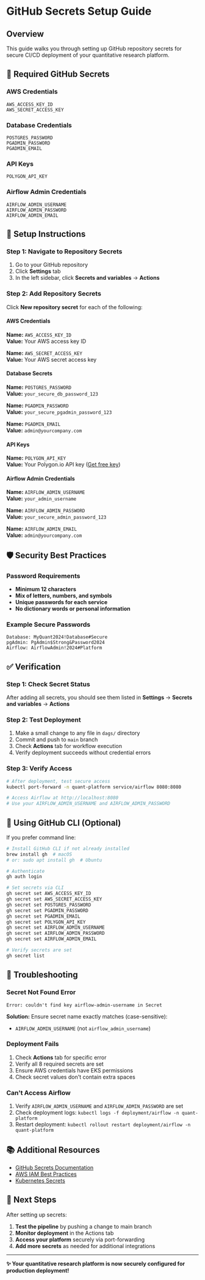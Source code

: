 # GitHub Secrets Setup Guide

## Overview

This guide walks you through setting up GitHub repository secrets for secure CI/CD deployment of your quantitative research platform.

## 🔐 Required GitHub Secrets

### AWS Credentials
```
AWS_ACCESS_KEY_ID
AWS_SECRET_ACCESS_KEY
```

### Database Credentials
```
POSTGRES_PASSWORD
PGADMIN_PASSWORD
PGADMIN_EMAIL
```

### API Keys
```
POLYGON_API_KEY
```

### Airflow Admin Credentials
```
AIRFLOW_ADMIN_USERNAME
AIRFLOW_ADMIN_PASSWORD
AIRFLOW_ADMIN_EMAIL
```

## 🚀 Setup Instructions

### Step 1: Navigate to Repository Secrets

1. Go to your GitHub repository
2. Click **Settings** tab
3. In the left sidebar, click **Secrets and variables** → **Actions**

### Step 2: Add Repository Secrets

Click **New repository secret** for each of the following:

#### AWS Credentials
**Name:** `AWS_ACCESS_KEY_ID`  
**Value:** Your AWS access key ID

**Name:** `AWS_SECRET_ACCESS_KEY`  
**Value:** Your AWS secret access key

#### Database Secrets
**Name:** `POSTGRES_PASSWORD`  
**Value:** `your_secure_db_password_123`

**Name:** `PGADMIN_PASSWORD`  
**Value:** `your_secure_pgadmin_password_123`

**Name:** `PGADMIN_EMAIL`  
**Value:** `admin@yourcompany.com`

#### API Keys
**Name:** `POLYGON_API_KEY`  
**Value:** Your Polygon.io API key ([Get free key](https://polygon.io/))

#### Airflow Admin Credentials
**Name:** `AIRFLOW_ADMIN_USERNAME`  
**Value:** `your_admin_username`

**Name:** `AIRFLOW_ADMIN_PASSWORD`  
**Value:** `your_secure_admin_password_123`

**Name:** `AIRFLOW_ADMIN_EMAIL`  
**Value:** `admin@yourcompany.com`

## 🛡️ Security Best Practices

### Password Requirements
- **Minimum 12 characters**
- **Mix of letters, numbers, and symbols**
- **Unique passwords for each service**
- **No dictionary words or personal information**

### Example Secure Passwords
```
Database: MyQuant2024!Database#Secure
pgAdmin: PgAdmin$Strong&Password2024
Airflow: AirflowAdmin!2024#Platform
```

## ✅ Verification

### Step 1: Check Secret Status
After adding all secrets, you should see them listed in **Settings** → **Secrets and variables** → **Actions**

### Step 2: Test Deployment
1. Make a small change to any file in `dags/` directory
2. Commit and push to `main` branch
3. Check **Actions** tab for workflow execution
4. Verify deployment succeeds without credential errors

### Step 3: Verify Access
```bash
# After deployment, test secure access
kubectl port-forward -n quant-platform service/airflow 8080:8080

# Access Airflow at http://localhost:8080
# Use your AIRFLOW_ADMIN_USERNAME and AIRFLOW_ADMIN_PASSWORD
```

## 🔧 Using GitHub CLI (Optional)

If you prefer command line:

```bash
# Install GitHub CLI if not already installed
brew install gh  # macOS
# or: sudo apt install gh  # Ubuntu

# Authenticate
gh auth login

# Set secrets via CLI
gh secret set AWS_ACCESS_KEY_ID
gh secret set AWS_SECRET_ACCESS_KEY  
gh secret set POSTGRES_PASSWORD
gh secret set PGADMIN_PASSWORD
gh secret set PGADMIN_EMAIL
gh secret set POLYGON_API_KEY
gh secret set AIRFLOW_ADMIN_USERNAME
gh secret set AIRFLOW_ADMIN_PASSWORD
gh secret set AIRFLOW_ADMIN_EMAIL

# Verify secrets are set
gh secret list
```

## 🐛 Troubleshooting

### Secret Not Found Error
```
Error: couldn't find key airflow-admin-username in Secret
```
**Solution:** Ensure secret name exactly matches (case-sensitive):
- `AIRFLOW_ADMIN_USERNAME` (not `airflow_admin_username`)

### Deployment Fails
1. Check **Actions** tab for specific error
2. Verify all 8 required secrets are set
3. Ensure AWS credentials have EKS permissions
4. Check secret values don't contain extra spaces

### Can't Access Airflow
1. Verify `AIRFLOW_ADMIN_USERNAME` and `AIRFLOW_ADMIN_PASSWORD` are set
2. Check deployment logs: `kubectl logs -f deployment/airflow -n quant-platform`
3. Restart deployment: `kubectl rollout restart deployment/airflow -n quant-platform`

## 📚 Additional Resources

- [GitHub Secrets Documentation](https://docs.github.com/en/actions/security-guides/encrypted-secrets)
- [AWS IAM Best Practices](https://docs.aws.amazon.com/IAM/latest/UserGuide/best-practices.html)
- [Kubernetes Secrets](https://kubernetes.io/docs/concepts/configuration/secret/)

## 🎯 Next Steps

After setting up secrets:

1. **Test the pipeline** by pushing a change to main branch
2. **Monitor deployment** in the Actions tab
3. **Access your platform** securely via port-forwarding
4. **Add more secrets** as needed for additional integrations

---

**✨ Your quantitative research platform is now securely configured for production deployment!**